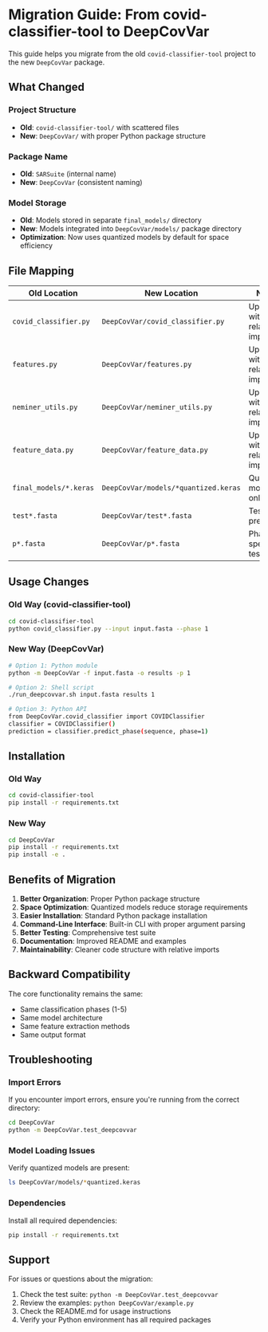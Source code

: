 # Migration Guide: From covid-classifier-tool to DeepCovVar

This guide helps you migrate from the old `covid-classifier-tool` project to the new `DeepCovVar` package.

## What Changed

### Project Structure
- **Old**: `covid-classifier-tool/` with scattered files
- **New**: `DeepCovVar/` with proper Python package structure

### Package Name
- **Old**: `SARSuite` (internal name)
- **New**: `DeepCovVar` (consistent naming)

### Model Storage
- **Old**: Models stored in separate `final_models/` directory
- **New**: Models integrated into `DeepCovVar/models/` package directory
- **Optimization**: Now uses quantized models by default for space efficiency

## File Mapping

| Old Location | New Location | Notes |
|--------------|--------------|-------|
| `covid_classifier.py` | `DeepCovVar/covid_classifier.py` | Updated with relative imports |
| `features.py` | `DeepCovVar/features.py` | Updated with relative imports |
| `neminer_utils.py` | `DeepCovVar/neminer_utils.py` | Updated with relative imports |
| `feature_data.py` | `DeepCovVar/feature_data.py` | Updated with relative imports |
| `final_models/*.keras` | `DeepCovVar/models/*quantized.keras` | Quantized models only |
| `test*.fasta` | `DeepCovVar/test*.fasta` | Test data preserved |
| `p*.fasta` | `DeepCovVar/p*.fasta` | Phase-specific test data |

## Usage Changes

### Old Way (covid-classifier-tool)
```bash
cd covid-classifier-tool
python covid_classifier.py --input input.fasta --phase 1
```

### New Way (DeepCovVar)
```bash
# Option 1: Python module
python -m DeepCovVar -f input.fasta -o results -p 1

# Option 2: Shell script
./run_deepcovvar.sh input.fasta results 1

# Option 3: Python API
from DeepCovVar.covid_classifier import COVIDClassifier
classifier = COVIDClassifier()
prediction = classifier.predict_phase(sequence, phase=1)
```

## Installation

### Old Way
```bash
cd covid-classifier-tool
pip install -r requirements.txt
```

### New Way
```bash
cd DeepCovVar
pip install -r requirements.txt
pip install -e .
```

## Benefits of Migration

1. **Better Organization**: Proper Python package structure
2. **Space Optimization**: Quantized models reduce storage requirements
3. **Easier Installation**: Standard Python package installation
4. **Command-Line Interface**: Built-in CLI with proper argument parsing
5. **Better Testing**: Comprehensive test suite
6. **Documentation**: Improved README and examples
7. **Maintainability**: Cleaner code structure with relative imports

## Backward Compatibility

The core functionality remains the same:
- Same classification phases (1-5)
- Same model architecture
- Same feature extraction methods
- Same output format

## Troubleshooting

### Import Errors
If you encounter import errors, ensure you're running from the correct directory:
```bash
cd DeepCovVar
python -m DeepCovVar.test_deepcovvar
```

### Model Loading Issues
Verify quantized models are present:
```bash
ls DeepCovVar/models/*quantized.keras
```

### Dependencies
Install all required dependencies:
```bash
pip install -r requirements.txt
```

## Support

For issues or questions about the migration:
1. Check the test suite: `python -m DeepCovVar.test_deepcovvar`
2. Review the examples: `python DeepCovVar/example.py`
3. Check the README.md for usage instructions
4. Verify your Python environment has all required packages
